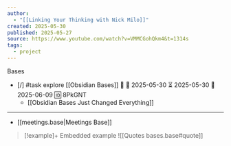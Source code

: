 ```yaml
---
author:
  - "[[Linking Your Thinking with Nick Milo]]"
created: 2025-05-30
published: 2025-05-27
source: https://www.youtube.com/watch?v=VMMCGohQkm4&t=1314s
tags:
  - project
---
```

Bases

- [/] #task explore [[Obsidian Bases]] 🔼 🛫 2025-05-30 ⏳ 2025-05-30 📅 2025-06-09 🆔 8PkGNT
	- [[Obsidian Bases Just Changed Everything]]
___

- [[meetings.base|Meetings Base]]

> [!example]+ Embedded example
> ![[Quotes bases.base#quote]]
> 



